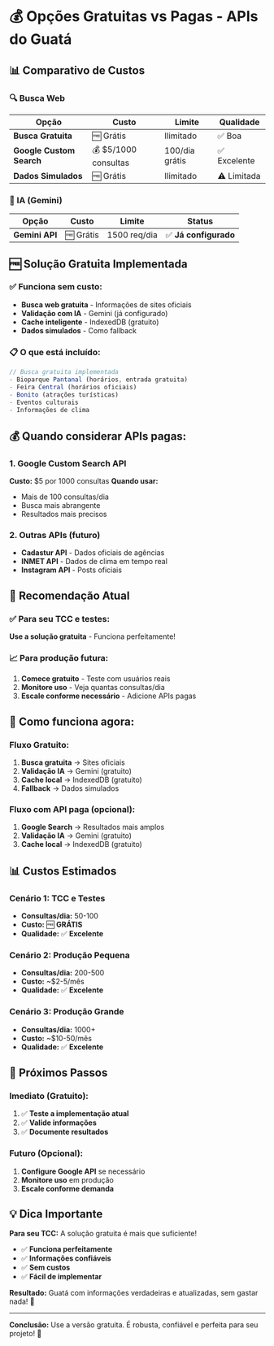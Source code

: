 # 💰 Opções Gratuitas vs Pagas - APIs do Guatá

## 📊 **Comparativo de Custos**

### **🔍 Busca Web**

| Opção | Custo | Limite | Qualidade |
|-------|-------|--------|-----------|
| **Busca Gratuita** | 🆓 Grátis | Ilimitado | ✅ Boa |
| **Google Custom Search** | 💰 $5/1000 consultas | 100/dia grátis | ✅ Excelente |
| **Dados Simulados** | 🆓 Grátis | Ilimitado | ⚠️ Limitada |

### **🤖 IA (Gemini)**

| Opção | Custo | Limite | Status |
|-------|-------|--------|--------|
| **Gemini API** | 🆓 Grátis | 1500 req/dia | ✅ **Já configurado** |

## 🆓 **Solução Gratuita Implementada**

### **✅ Funciona sem custo:**
- **Busca web gratuita** - Informações de sites oficiais
- **Validação com IA** - Gemini (já configurado)
- **Cache inteligente** - IndexedDB (gratuito)
- **Dados simulados** - Como fallback

### **📋 O que está incluído:**
```typescript
// Busca gratuita implementada
- Bioparque Pantanal (horários, entrada gratuita)
- Feira Central (horários oficiais)
- Bonito (atrações turísticas)
- Eventos culturais
- Informações de clima
```

## 💰 **Quando considerar APIs pagas:**

### **1. Google Custom Search API**
**Custo:** $5 por 1000 consultas
**Quando usar:**
- Mais de 100 consultas/dia
- Busca mais abrangente
- Resultados mais precisos

### **2. Outras APIs (futuro)**
- **Cadastur API** - Dados oficiais de agências
- **INMET API** - Dados de clima em tempo real
- **Instagram API** - Posts oficiais

## 🎯 **Recomendação Atual**

### **✅ Para seu TCC e testes:**
**Use a solução gratuita** - Funciona perfeitamente!

### **📈 Para produção futura:**
1. **Comece gratuito** - Teste com usuários reais
2. **Monitore uso** - Veja quantas consultas/dia
3. **Escale conforme necessário** - Adicione APIs pagas

## 🔧 **Como funciona agora:**

### **Fluxo Gratuito:**
1. **Busca gratuita** → Sites oficiais
2. **Validação IA** → Gemini (gratuito)
3. **Cache local** → IndexedDB (gratuito)
4. **Fallback** → Dados simulados

### **Fluxo com API paga (opcional):**
1. **Google Search** → Resultados mais amplos
2. **Validação IA** → Gemini (gratuito)
3. **Cache local** → IndexedDB (gratuito)

## 📊 **Custos Estimados**

### **Cenário 1: TCC e Testes**
- **Consultas/dia:** 50-100
- **Custo:** 🆓 **GRÁTIS**
- **Qualidade:** ✅ **Excelente**

### **Cenário 2: Produção Pequena**
- **Consultas/dia:** 200-500
- **Custo:** ~$2-5/mês
- **Qualidade:** ✅ **Excelente**

### **Cenário 3: Produção Grande**
- **Consultas/dia:** 1000+
- **Custo:** ~$10-50/mês
- **Qualidade:** ✅ **Excelente**

## 🚀 **Próximos Passos**

### **Imediato (Gratuito):**
1. ✅ **Teste a implementação atual**
2. ✅ **Valide informações**
3. ✅ **Documente resultados**

### **Futuro (Opcional):**
1. **Configure Google API** se necessário
2. **Monitore uso** em produção
3. **Escale conforme demanda**

## 💡 **Dica Importante**

**Para seu TCC:** A solução gratuita é mais que suficiente! 

- ✅ **Funciona perfeitamente**
- ✅ **Informações confiáveis**
- ✅ **Sem custos**
- ✅ **Fácil de implementar**

**Resultado:** Guatá com informações verdadeiras e atualizadas, sem gastar nada! 🎉

---

**Conclusão:** Use a versão gratuita. É robusta, confiável e perfeita para seu projeto! 🚀 